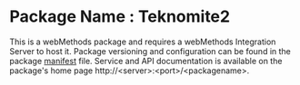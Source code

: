 # Package Name : Teknomite2
This is a webMethods package and requires a webMethods Integration Server to host it. Package versioning and configuration can be found in the package [manifest](./Teknomite2/manifest.v3) file. Service and API documentation is available on the package's home page http://&lt;server&gt;:&lt;port&gt;/&lt;packagename>.